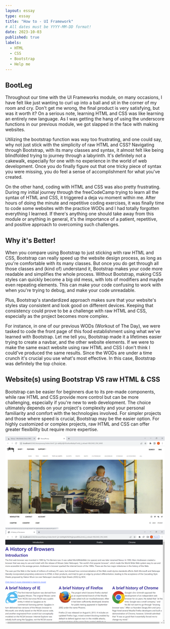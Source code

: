 ```yaml
---
layout: essay
type: essay
title: "How to - UI Framework"
# All dates must be YYYY-MM-DD format!
date: 2023-10-03
published: true
labels:
  - HTML
  - CSS
  - Bootstrap
  - Help me
---
```



## BootLeg

Throughout our time with the UI Frameworks module, on many occasions, I have felt like just wanting to curl up into a ball and sit in the corner of my room and cry. Don't get me wrong, the final product is very satisfying, but was it worth it? On a serious note, learning HTML and CSS was like learning an entirely new language. As I was getting the hang of using the underscore functions in our previous module, we got slapped in the face with making websites.

Utilizing the bootstrap function was way too frustrating, and one could say, why not just stick with the simplicity of raw HTML and CSS? Navigating through Bootstrap, with its many classes and syntax, it almost felt like being blindfolded trying to journey through a labyrinth. It's definitely not a cakewalk, especially for one with no experience in the world of web development. Once you do finally figure out that one tricky piece of syntax you were missing, you do feel a sense of accomplishment for what you've created.

On the other hand, coding with HTML and CSS was also pretty frustrating. During my initial journey through the freeCodeCamp trying to learn all the syntax of HTML and CSS, it triggered a deja vu moment within me. After hours of doing the minute and repetitive coding exercises, it was finally time to code some websites with the practice WODs and I had totally forgotten everything I learned. If there's anything one should take away from this module or anything in general, it's the importance of a patient, repetitive, and positive approach to overcoming such challenges.

## Why it's Better!

When you compare using Bootstrap to just sticking with raw HTML and CSS, Bootstrap can really speed up the website design process, as long as you're comfortable with its many classes. But once you do get through all those classes and (kind of) understand it, Bootstrap makes your code more readable and simplifies the whole process. Without Bootstrap, making CSS styles can quickly become a big old mess, with lots of modifiers and maybe even repeating elements. This can make your code confusing to work with when you're trying to debug, and make your code unreadable. 

Plus, Bootstrap's standardized approach makes sure that your website's styles stay consistent and look good on different devices. Keeping that consistency could prove to be a challenge with raw HTML and CSS, especially as the project becomes more complex.

For instance, in one of our previous WODs (Workout of The Day), we were tasked to code the front page of this food establishment using what we've learned with Bootstrap. Let me tell you, Bootstrap made it a lifetimes easier trying to create a navbar, and the other website elements. If we were to make the same exact website using raw HTML and CSS I don't think I could've produced the same results. Since the WODs are under a time crunch it's crucial you use what's most effective. In this case, Bootstrap was definitely the top choice.

## Website(s) using Bootstrap VS raw HTML & CSS

Bootstrap can be easier for beginners due to its pre-made components, while raw HTML and CSS provide more control but can be more challenging, especially if you're new to web development. The choice ultimately depends on your project's complexity and your personal familiarity and comfort with the technologies involved. For simpler projects and those where speed is crucial, Bootstrap may be the easier option. For highly customized or complex projects, raw HTML and CSS can offer greater flexibility but require more expertise.

<div class="text-center p-4">
  <img src="../img/StussyRepKinda.png" class="img-thumbnail" >
  <img src="../img/htmlcssexample.png" class="img-thumbnail" >
</div>
